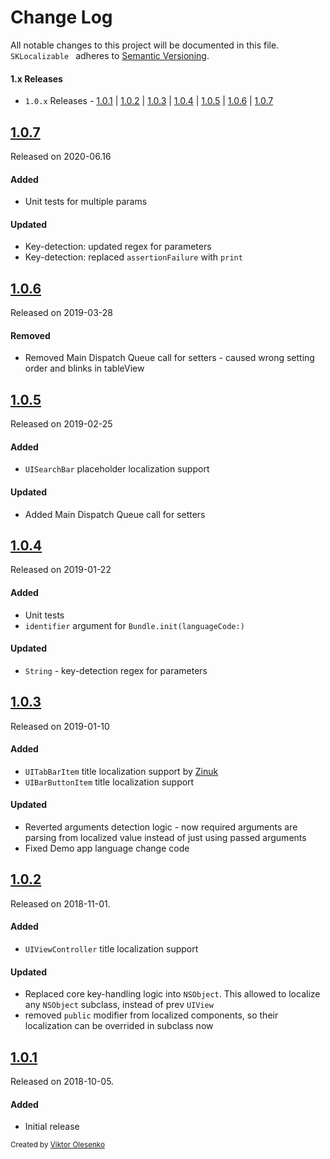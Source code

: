 # Change Log
All notable changes to this project will be documented in this file.
`SKLocalizable ` adheres to [Semantic Versioning](https://semver.org/).

#### 1.x Releases
- `1.0.x` Releases - [1.0.1](#101) | [1.0.2](#102) | [1.0.3](#103) | [1.0.4](#104) | [1.0.5](#105) | [1.0.6](#106) | [1.0.7](#107)

## [1.0.7](https://github.com/steelkiwi/SKLocalizable/releases/tag/1.0.7)
Released on 2020-06.16

#### Added
- Unit tests for multiple params

#### Updated
- Key-detection: updated regex for parameters
- Key-detection: replaced `assertionFailure` with `print`


## [1.0.6](https://github.com/steelkiwi/SKLocalizable/releases/tag/1.0.6)
Released on 2019-03-28

#### Removed
- Removed Main Dispatch Queue call for setters - caused wrong setting order and blinks in tableView


## [1.0.5](https://github.com/steelkiwi/SKLocalizable/releases/tag/1.0.5)
Released on 2019-02-25

#### Added
- `UISearchBar` placeholder localization support

#### Updated
- Added Main Dispatch Queue call for setters


## [1.0.4](https://github.com/steelkiwi/SKLocalizable/releases/tag/1.0.4)
Released on 2019-01-22

#### Added
- Unit tests
- `identifier` argument for `Bundle.init(languageCode:)`

#### Updated
- `String` - key-detection regex for parameters


## [1.0.3](https://github.com/steelkiwi/SKLocalizable/releases/tag/1.0.3)
Released on 2019-01-10

#### Added
- `UITabBarItem` title localization support by [Zinuk](https://github.com/zinukArtem)
- `UIBarButtonItem` title localization support

#### Updated
- Reverted arguments detection logic - now required arguments are parsing from localized value instead of just using passed arguments
- Fixed Demo app language change code


## [1.0.2](https://github.com/steelkiwi/SKLocalizable/releases/tag/1.0.2)
Released on 2018-11-01.

#### Added
- `UIViewController` title localization support

#### Updated
- Replaced core key-handling logic into `NSObject`. This allowed to localize any `NSObject` subclass, instead of prev `UIView`
- removed `public` modifier from localized components, so their localization can be overrided in subclass now


## [1.0.1](https://github.com/steelkiwi/SKLocalizable/releases/tag/1.0.1)
Released on 2018-10-05.

#### Added
- Initial release

<sub>Created by [Viktor Olesenko](https://github.com/OlesenkoViktor)</sub>